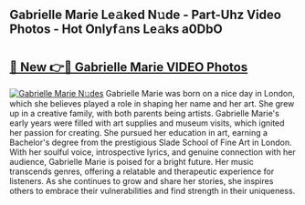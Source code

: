## Gabrielle Marie Le𝚊ked N𝚞de - Part-Uhz Video Photos - Hot Onlyf𝚊ns Le𝚊ks a0DbO

# <h2><a href="http://ab40307.deff.icu/?id=Gabrielle+Marie">🔗 New 👉🔴 Gabrielle Marie VIDEO Photos</a></h2>

[![Gabrielle Marie N𝚞des](https://i.imgur.com/rIISA9y.gif)](http://ab40307.deff.icu/?id=Gabrielle+Marie)
Gabrielle Marie was born on a nice day in London, which she believes played a role in shaping her name and her art. She grew up in a creative family, with both parents being artists. Gabrielle Marie's early years were filled with art supplies and museum visits, which ignited her passion for creating. She pursued her education in art, earning a Bachelor's degree from the prestigious Slade School of Fine Art in London. With her soulful voice, introspective lyrics, and genuine connection with her audience, Gabrielle Marie is poised for a bright future. Her music transcends genres, offering a relatable and therapeutic experience for listeners. As she continues to grow and share her stories, she inspires others to embrace their vulnerabilities and find strength in their uniqueness.
